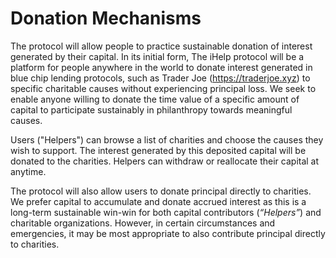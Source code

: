 # Donation Mechanisms

The protocol will allow people to practice sustainable donation of interest generated by their capital. In its initial form, The iHelp protocol will be a platform for people anywhere in the world to donate interest generated in blue chip lending protocols, such as Trader Joe (https://traderjoe.xyz) to specific charitable causes without experiencing principal loss. We seek to enable anyone willing to donate the time value of a specific amount of capital to participate sustainably in philanthropy towards meaningful causes.&#x20;

Users ("Helpers") can browse a list of charities and choose the causes they wish to support. The interest generated by this deposited capital will be donated to the charities. Helpers can withdraw or reallocate their capital at anytime.

The protocol will also allow users to donate principal directly to charities. We prefer capital to accumulate and donate accrued interest as this is a long-term sustainable win-win for both capital contributors (_“Helpers”_) and charitable organizations. However, in certain circumstances and emergencies, it may be most appropriate to also contribute principal directly to charities.

##
